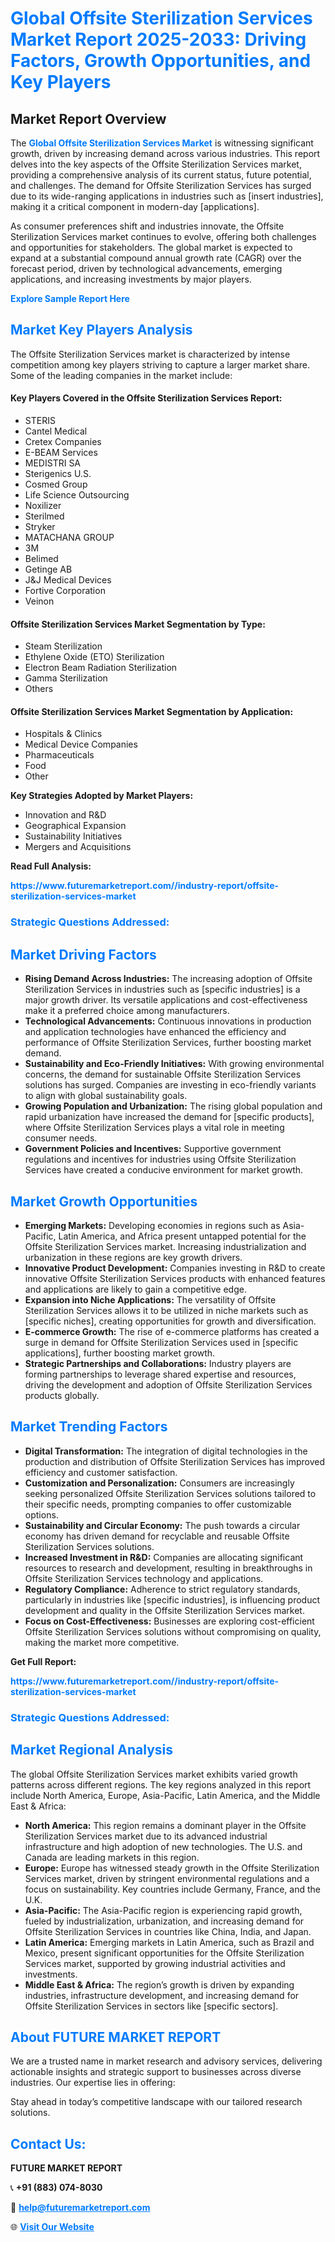 <h1 style="color: #007BFF;">Global Offsite Sterilization Services Market Report 2025-2033: Driving Factors, Growth Opportunities, and Key Players</h1>

<section id="overview">
<h2>Market Report Overview</h2>
<p>The <a href="https://www.futuremarketreport.com//industry-report/offsite-sterilization-services-market" style="color: #007BFF; text-decoration: none;"><strong>Global Offsite Sterilization Services Market</strong></a> is witnessing significant growth, driven by increasing demand across various industries. This report delves into the key aspects of the Offsite Sterilization Services market, providing a comprehensive analysis of its current status, future potential, and challenges. The demand for Offsite Sterilization Services has surged due to its wide-ranging applications in industries such as [insert industries], making it a critical component in modern-day [applications].</p>
<p>As consumer preferences shift and industries innovate, the Offsite Sterilization Services market continues to evolve, offering both challenges and opportunities for stakeholders. The global market is expected to expand at a substantial compound annual growth rate (CAGR) over the forecast period, driven by technological advancements, emerging applications, and increasing investments by major players.</p>
</section>

<section id="overview">
<p><a href="https://www.futuremarketreport.com//request-sample/reportId=53377" style="color: #007BFF; text-decoration: none;"><strong>Explore Sample Report Here</strong></a></p>
</section>

<section id="key-players">
<h2 style="color: #007BFF;">Market Key Players Analysis</h2>
<p>The Offsite Sterilization Services market is characterized by intense competition among key players striving to capture a larger market share. Some of the leading companies in the market include:</p>
<h4>Key Players Covered in the Offsite Sterilization Services Report:</h4>
<ul><li>STERIS</li><li>Cantel Medical</li><li>Cretex Companies</li><li>E-BEAM Services</li><li>MEDISTRI SA</li><li>Sterigenics U.S.</li><li>Cosmed Group</li><li>Life Science Outsourcing</li><li>Noxilizer</li><li>Sterilmed</li><li>Stryker</li><li>MATACHANA GROUP</li><li>3M</li><li>Belimed</li><li>Getinge AB</li><li>J&amp;J Medical Devices</li><li>Fortive Corporation</li><li>Veinon</li></ul>
<h4>Offsite Sterilization Services Market Segmentation by Type:</h4>
<ul><li>Steam Sterilization</li><li>Ethylene Oxide (ETO) Sterilization</li><li>Electron Beam Radiation Sterilization</li><li>Gamma Sterilization</li><li>Others</li></ul>

<h4>Offsite Sterilization Services Market Segmentation by Application:</h4>
<ul><li>Hospitals &amp; Clinics</li><li>Medical Device Companies</li><li>Pharmaceuticals</li><li>Food</li><li>Other</li></ul>
<p><strong>Key Strategies Adopted by Market Players:</strong></p>
<ul>
<li>Innovation and R&D</li>
<li>Geographical Expansion</li>
<li>Sustainability Initiatives</li>
<li>Mergers and Acquisitions</li>
</ul>
</section>

<section>
<p><strong>Read Full Analysis: </strong></p><a href="https://www.futuremarketreport.com//industry-report/offsite-sterilization-services-market" style="color: #007BFF; text-decoration: none;"><strong>https://www.futuremarketreport.com//industry-report/offsite-sterilization-services-market</strong></a>
<h3 style="color: #007BFF;">Strategic Questions Addressed:</h3>
</section>

<section id="driving-factors">
<h2 style="color: #007BFF;">Market Driving Factors</h2>
<ul>
<li><strong>Rising Demand Across Industries:</strong> The increasing adoption of Offsite Sterilization Services in industries such as [specific industries] is a major growth driver. Its versatile applications and cost-effectiveness make it a preferred choice among manufacturers.</li>
<li><strong>Technological Advancements:</strong> Continuous innovations in production and application technologies have enhanced the efficiency and performance of Offsite Sterilization Services, further boosting market demand.</li>
<li><strong>Sustainability and Eco-Friendly Initiatives:</strong> With growing environmental concerns, the demand for sustainable Offsite Sterilization Services solutions has surged. Companies are investing in eco-friendly variants to align with global sustainability goals.</li>
<li><strong>Growing Population and Urbanization:</strong> The rising global population and rapid urbanization have increased the demand for [specific products], where Offsite Sterilization Services plays a vital role in meeting consumer needs.</li>
<li><strong>Government Policies and Incentives:</strong> Supportive government regulations and incentives for industries using Offsite Sterilization Services have created a conducive environment for market growth.</li>
</ul>
</section>

<section id="growth-opportunities">
<h2 style="color: #007BFF;">Market Growth Opportunities</h2>
<ul>
<li><strong>Emerging Markets:</strong> Developing economies in regions such as Asia-Pacific, Latin America, and Africa present untapped potential for the Offsite Sterilization Services market. Increasing industrialization and urbanization in these regions are key growth drivers.</li>
<li><strong>Innovative Product Development:</strong> Companies investing in R&D to create innovative Offsite Sterilization Services products with enhanced features and applications are likely to gain a competitive edge.</li>
<li><strong>Expansion into Niche Applications:</strong> The versatility of Offsite Sterilization Services allows it to be utilized in niche markets such as [specific niches], creating opportunities for growth and diversification.</li>
<li><strong>E-commerce Growth:</strong> The rise of e-commerce platforms has created a surge in demand for Offsite Sterilization Services used in [specific applications], further boosting market growth.</li>
<li><strong>Strategic Partnerships and Collaborations:</strong> Industry players are forming partnerships to leverage shared expertise and resources, driving the development and adoption of Offsite Sterilization Services products globally.</li>
</ul>
</section>

<section id="trending-factors">
<h2 style="color: #007BFF;">Market Trending Factors</h2>
<ul>
<li><strong>Digital Transformation:</strong> The integration of digital technologies in the production and distribution of Offsite Sterilization Services has improved efficiency and customer satisfaction.</li>
<li><strong>Customization and Personalization:</strong> Consumers are increasingly seeking personalized Offsite Sterilization Services solutions tailored to their specific needs, prompting companies to offer customizable options.</li>
<li><strong>Sustainability and Circular Economy:</strong> The push towards a circular economy has driven demand for recyclable and reusable Offsite Sterilization Services solutions.</li>
<li><strong>Increased Investment in R&D:</strong> Companies are allocating significant resources to research and development, resulting in breakthroughs in Offsite Sterilization Services technology and applications.</li>
<li><strong>Regulatory Compliance:</strong> Adherence to strict regulatory standards, particularly in industries like [specific industries], is influencing product development and quality in the Offsite Sterilization Services market.</li>
<li><strong>Focus on Cost-Effectiveness:</strong> Businesses are exploring cost-efficient Offsite Sterilization Services solutions without compromising on quality, making the market more competitive.</li>
</ul>
</section>

<section>
<p><strong>Get Full Report: </strong></p><a href="https://www.futuremarketreport.com//industry-report/offsite-sterilization-services-market" style="color: #007BFF; text-decoration: none;"><strong>https://www.futuremarketreport.com//industry-report/offsite-sterilization-services-market</strong></a>
<h3 style="color: #007BFF;">Strategic Questions Addressed:</h3>
</section>


<section id="regional-analysis">
<h2 style="color: #007BFF;">Market Regional Analysis</h2>
<p>The global Offsite Sterilization Services market exhibits varied growth patterns across different regions. The key regions analyzed in this report include North America, Europe, Asia-Pacific, Latin America, and the Middle East & Africa:</p>
<ul>
<li><strong>North America:</strong> This region remains a dominant player in the Offsite Sterilization Services market due to its advanced industrial infrastructure and high adoption of new technologies. The U.S. and Canada are leading markets in this region.</li>
<li><strong>Europe:</strong> Europe has witnessed steady growth in the Offsite Sterilization Services market, driven by stringent environmental regulations and a focus on sustainability. Key countries include Germany, France, and the U.K.</li>
<li><strong>Asia-Pacific:</strong> The Asia-Pacific region is experiencing rapid growth, fueled by industrialization, urbanization, and increasing demand for Offsite Sterilization Services in countries like China, India, and Japan.</li>
<li><strong>Latin America:</strong> Emerging markets in Latin America, such as Brazil and Mexico, present significant opportunities for the Offsite Sterilization Services market, supported by growing industrial activities and investments.</li>
<li><strong>Middle East & Africa:</strong> The region’s growth is driven by expanding industries, infrastructure development, and increasing demand for Offsite Sterilization Services in sectors like [specific sectors].</li>
</ul>
</section>

<footer>
<h2 style="color: #007BFF;">About FUTURE MARKET REPORT</h2>
<p>We are a trusted name in market research and advisory services, delivering actionable insights and strategic support to businesses across diverse industries. Our expertise lies in offering:</p>

<p>Stay ahead in today’s competitive landscape with our tailored research solutions.</p>

<h2 style="color: #007BFF;">Contact Us:</h2>
<p><strong>FUTURE MARKET REPORT</strong></p>
<p>📞 <strong>+91 (883) 074-8030</strong></p>
<p>📧 <strong><a href="mailto:help@futuremarketreport.com" style="color: #007BFF;">help@futuremarketreport.com</a></strong></p>
<p>🌐 <strong><a href="https://www.futuremarketreport.com/" style="color: #007BFF;">Visit Our Website</a></strong></p>
</footer>